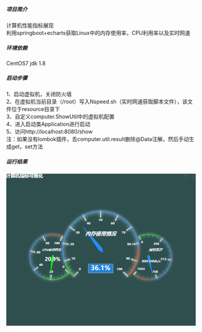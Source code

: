 ##### 项目简介

计算机性能指标展现  
利用springboot+echarts获取Linux中的内存使用率，CPU利用率以及实时网速

##### 环境依赖

CentOS7
jdk 1.8

##### 启动步骤

1、启动虚拟机，关闭防火墙  
2、在虚拟机当前目录（/root）写入Nspeed.sh（实时网速获取脚本文件），该文件位于resource目录下  
3、自定义computer.ShowUtil中的虚拟机配置  
4、进入启动类Application进行启动  
5、访问http://localhost:8080/show  
注：如果没有lombok插件，去computer.util.result删除@Data注解，然后手动生成get，set方法  

##### 运行结果  
![计算机指标](https://raw.githubusercontent.com/bigli97/computer/master/src/main/resources/image/%E8%AE%A1%E7%AE%97%E6%9C%BA%E6%8C%87%E6%A0%87.gif)
